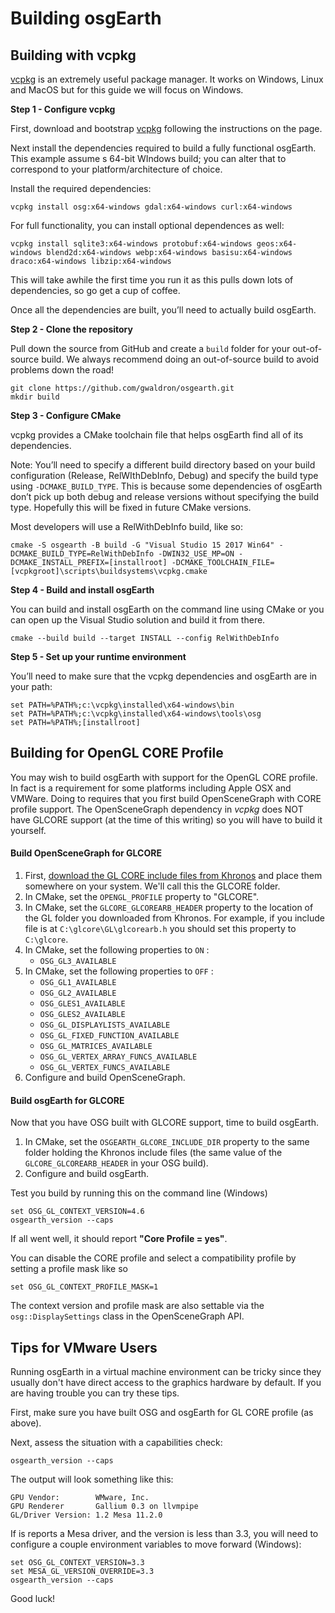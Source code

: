 # Building osgEarth

## Building with vcpkg

[vcpkg](https://github.com/Microsoft/vcpkg) is an extremely useful package manager. It works on Windows, Linux and MacOS but for this guide we will focus on Windows.

**Step 1 - Configure vcpkg**

First, download and bootstrap [vcpkg](https://github.com/Microsoft/vcpkg) following the instructions on the page.

Next install the dependencies required to build a fully functional osgEarth. This example assume s 64-bit WIndows build; you can alter that to correspond to your platform/architecture of choice.

Install the required dependencies:

```
vcpkg install osg:x64-windows gdal:x64-windows curl:x64-windows
```

For full functionality, you can install optional dependences as well:

```
vcpkg install sqlite3:x64-windows protobuf:x64-windows geos:x64-windows blend2d:x64-windows webp:x64-windows basisu:x64-windows draco:x64-windows libzip:x64-windows
```

This will take awhile the first time you run it as this pulls down lots of dependencies, so go get a cup of coffee.

Once all the dependencies are built, you’ll need to actually build osgEarth.

**Step 2 - Clone the repository**

Pull down the source from GitHub and create a ```build``` folder for your out-of-source build. We always recommend doing an out-of-source build to avoid problems down the road!

```
git clone https://github.com/gwaldron/osgearth.git
mkdir build
```

**Step 3 - Configure CMake**

vcpkg provides a CMake toolchain file that helps osgEarth find all of its dependencies.

Note: You’ll need to specify a different build directory based on your build configuration (Release, RelWIthDebInfo, Debug) and specify the build type using ```-DCMAKE_BUILD_TYPE```. This is because some dependencies of osgEarth don’t pick up both debug and release versions without specifying the build type. Hopefully this will be fixed in future CMake versions.

Most developers will use a RelWithDebInfo build, like so:

```
cmake -S osgearth -B build -G "Visual Studio 15 2017 Win64" -DCMAKE_BUILD_TYPE=RelWithDebInfo -DWIN32_USE_MP=ON -DCMAKE_INSTALL_PREFIX=[installroot] -DCMAKE_TOOLCHAIN_FILE=[vcpkgroot]\scripts\buildsystems\vcpkg.cmake
```

**Step 4 - Build and install osgEarth**

You can build and install osgEarth on the command line using CMake or you can open up the Visual Studio solution and build it from there.

```
cmake --build build --target INSTALL --config RelWithDebInfo
```

**Step 5 - Set up your runtime environment**

You’ll need to make sure that the vcpkg dependencies and osgEarth are in your path:

```
set PATH=%PATH%;c:\vcpkg\installed\x64-windows\bin
set PATH=%PATH%;c:\vcpkg\installed\x64-windows\tools\osg
set PATH=%PATH%;[installroot]
```

## Building for OpenGL CORE Profile

You may wish to build osgEarth with support for the OpenGL CORE profile. In fact is a requirement for some platforms including Apple OSX and VMWare. Doing to requires that you first build OpenSceneGraph with CORE profile support. The OpenSceneGraph dependency in *vcpkg* does NOT have GLCORE support (at the time of this writing) so you will have to build it yourself. 

#### Build OpenSceneGraph for GLCORE

1. First, [download the GL CORE include files from Khronos](https://www.khronos.org/registry/OpenGL/api/GL) and place them somewhere on your system. We'll call this the GLCORE folder.
2. In CMake, set the `OPENGL_PROFILE` property to "GLCORE".
3. In CMake, set the `GLCORE_GLCOREARB_HEADER` property to the location of the GL folder you downloaded from Khronos. For example, if you include file is at `C:\glcore\GL\glcorearb.h` you should set this property to `C:\glcore`.
4. In CMake, set the following properties to `ON` :
   * `OSG_GL3_AVAILABLE`
5. In CMake, set the following properties to `OFF` :
   * `OSG_GL1_AVAILABLE`
   * `OSG_GL2_AVAILABLE`
   * `OSG_GLES1_AVAILABLE`
   * `OSG_GLES2_AVAILABLE`
   * `OSG_GL_DISPLAYLISTS_AVAILABLE`
   * `OSG_GL_FIXED_FUNCTION_AVAILABLE`
   * `OSG_GL_MATRICES_AVAILABLE`
   * `OSG_GL_VERTEX_ARRAY_FUNCS_AVAILABLE`
   * `OSG_GL_VERTEX_FUNCS_AVAILABLE`
6. Configure and build OpenSceneGraph.

#### Build osgEarth for GLCORE

Now that you have OSG built with GLCORE support, time to build osgEarth.

1. In CMake, set the `OSGEARTH_GLCORE_INCLUDE_DIR` property to the same folder holding the Khronos include files (the same value of the `GLCORE_GLCOREARB_HEADER` in your OSG build).
2. Configure and build osgEarth.

Test you build by running this on the command line (Windows)

```
set OSG_GL_CONTEXT_VERSION=4.6
osgearth_version --caps
```

If all went well, it should report **"Core Profile = yes"**.

You can disable the CORE profile and select a compatibility profile by setting a profile mask like so

```
set OSG_GL_CONTEXT_PROFILE_MASK=1
```

The context version and profile mask are also settable via the `osg::DisplaySettings` class in the OpenSceneGraph API.

## Tips for VMware Users

Running osgEarth in a virtual machine environment can be tricky since they usually don't have direct access to the graphics hardware by default. If you are having trouble you can try these tips.

First, make sure you have built OSG and osgEarth for GL CORE profile (as above).

Next, assess the situation with a capabilities check:

```
osgearth_version --caps
```

The output will look something like this:

```
GPU Vendor:        WMware, Inc.
GPU Renderer       Gallium 0.3 on llvmpipe
GL/Driver Version: 1.2 Mesa 11.2.0
```

If is reports a Mesa driver, and the version is less than 3.3, you will need to configure a couple environment variables to move forward (Windows):

```
set OSG_GL_CONTEXT_VERSION=3.3
set MESA_GL_VERSION_OVERRIDE=3.3
osgearth_version --caps
```

Good luck!